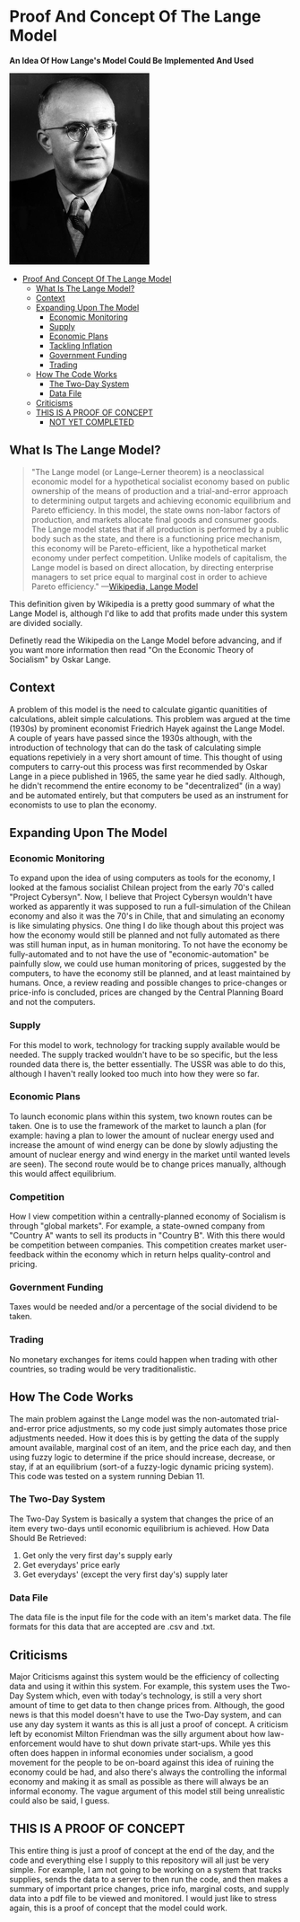 # Proof And Concept Of The Lange Model
**An Idea Of How Lange's Model Could Be Implemented And Used**

[![](assets/Oskar_Lange_20-65.jpg)](https://en.wikipedia.org/wiki/Oskar_R._Lange "Oskar Lange")

- [Proof And Concept Of The Lange Model](#proof-and-concept-of-the-lange-model)
  * [What Is The Lange Model?](#what-is-the-lange-model-)
  * [Context](#context)
  * [Expanding Upon The Model](#expanding-upon-the-model)
    + [Economic Monitoring](#economic-monitoring)
    + [Supply](#supply)
    + [Economic Plans](#economic-plans)
    + [Tackling Inflation](#tackling-inflation)
    + [Government Funding](#government-funding)
    + [Trading](#trading)
  * [How The Code Works](#how-the-code-works)
    + [The Two-Day System](#the-two-day-system)
    + [Data File](#data-file)
  * [Criticisms](#criticisms)
  * [THIS IS A PROOF OF CONCEPT](#this-is-a-proof-of-concept)
    + [NOT YET COMPLETED](#not-yet-completed)

## What Is The Lange Model?
> "The Lange model (or Lange–Lerner theorem) is a neoclassical economic model for a hypothetical socialist economy based on public ownership of the means of
> production and a trial-and-error approach to determining output targets and achieving economic equilibrium and Pareto efficiency. In this model, the state
> owns non-labor factors of production, and markets allocate final goods and consumer goods. The Lange model states that if all production is performed by a
> public body such as the state, and there is a functioning price mechanism, this economy will be Pareto-efficient, like a hypothetical market economy
> under perfect competition. Unlike models of capitalism, the Lange model is based on direct allocation, by directing enterprise managers to set price
> equal to marginal cost in order to achieve Pareto efficiency." —[Wikipedia, Lange Model](https://en.wikipedia.org/wiki/Lange_model)

This definition given by Wikipedia is a pretty good summary of what the Lange Model is, although I'd like to add that profits made under this system are divided socially.

Definetly read the Wikipedia on the Lange Model before advancing, and if you want more information then read "On the Economic Theory of Socialism" by Oskar Lange.

## Context
A problem of this model is the need to calculate gigantic quanitities of calculations, ableit simple calculations. This problem was argued at the time 
(1930s) by prominent economist Friedrich Hayek against the Lange Model. A couple of years have passed since the 1930s although, with the introduction of 
technology that can do the task of calculating simple equations repetiviely in a very short amount of time. This thought of using computers to carry-out 
this process was first recommended by Oskar Lange in a piece published in 1965, the same year he died sadly. Although, he didn't recommend the entire 
economy to be "decentralized" (in a way) and be automated entirely, but that computers be used as an instrument for economists to use to plan the economy.

## Expanding Upon The Model
### Economic Monitoring
To expand upon the idea of using computers as tools for the economy, I looked at the famous socialist Chilean project from the early 70's called "Project 
Cybersyn". Now, I believe that Project Cybersyn wouldn't have worked as apparently it was supposed to run a full-simulation of the Chilean economy and also 
it was the 70's in Chile, that and simulating an economy is like simulating physics. One thing I do like though about this project was how the economy would still be planned and not fully automated as there was 
still human input, as in human monitoring. To not have the economy be fully-automated and to not have the use of "economic-automation" be painfully slow, 
we could use human monitoring of prices, suggested by the computers, to have the economy still be planned, and at least maintained by humans. Once, a review reading and possible changes to price-changes or price-info is concluded, prices are changed by the Central Planning Board and not the computers.

### Supply
For this model to work, technology for tracking supply available would be needed. The supply tracked wouldn't have to be so specific, but the less 
rounded data there is, the better essentially. The USSR was able to do this, although I haven't really looked too much into how they were so far.

### Economic Plans
To launch economic plans within this system, two known routes can be taken. One is to use the framework of the market to 
launch a plan (for example: having a plan to lower the amount of nuclear energy used and increase the amount of wind energy can be done by slowly adjusting 
the amount of nuclear energy and wind energy in the market until wanted levels are seen). The second route would be to change prices manually, although 
this would affect equilibrium.

### Competition
How I view competition within a centrally-planned economy of Socialism is through "global markets". For example, a state-owned company from "Country A" wants to sell its products in "Country B". With this there would be competition between companies. This competition creates market user-feedback within the economy which in return helps quality-control and pricing.

### Government Funding
Taxes would be needed and/or a percentage of the social dividend to be taken.

### Trading
No monetary exchanges for items could happen when trading with other countries, so trading would be very traditionalistic.

## How The Code Works
The main problem against the Lange model was the non-automated trial-and-error price adjustments, so my code just simply automates those price adjustments 
needed. How it does this is by getting the data of the supply amount available, marginal cost of an item, and the price each day, and then using fuzzy 
logic to determine if the price should increase, decrease, or stay, if at an equilibrium (sort-of a fuzzy-logic dynamic pricing system). This code was 
tested on a system running Debian 11.

### The Two-Day System
The Two-Day System is basically a system that changes the price of an item every two-days until economic equilibrium is achieved.
How Data Should Be Retrieved:
1. Get only the very first day's supply early
2. Get everydays' price early
3. Get everydays' (except the very first day's) supply later

### Data File
The data file is the input file for the code with an item's market data. The file formats for this data that are accepted are .csv and .txt.

## Criticisms
Major Criticisms against this system would be the efficiency of collecting data and using it within this system. For example, this system uses the Two-Day 
System which, even with today's technology, is still a very short amount of time to get data to then change prices from. Although, the good news is that 
this model doesn't have to use the Two-Day system, and can use any day system it wants as this is all just a proof of concept. A criticism left by 
economist Milton Friendman was the silly argument about how law-enforcement would have to shut down private start-ups. While yes this often does happen in 
informal economies under socialism, a good movement for the people to be on-board against this idea of ruining the economy could be had, and also there's 
always the controlling the informal economy and making it as small as possible as there will always be an informal economy. The vague argument of this model still being unrealistic could also be said, I guess.

## THIS IS A PROOF OF CONCEPT
This entire thing is just a proof of concept at the end of the day, and the code and everything else I supply to this repository will all just be very 
simple. For example, I am not going to be working on a system that tracks supplies, sends the data to a server to then run the code, and then makes a 
summary of important price changes, price info, marginal costs, and supply data into a pdf file to be viewed and monitored. I would just like to stress 
again, this is a proof of concept that the model could work.
